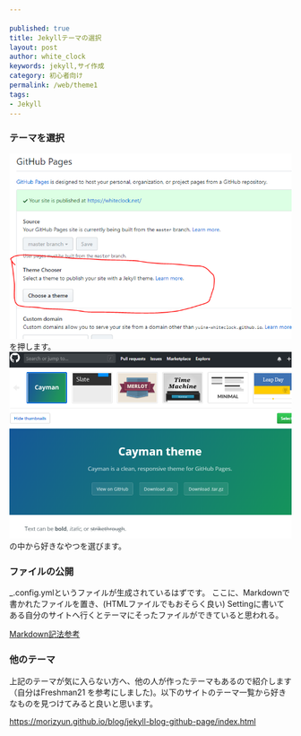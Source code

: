 ```yaml
---

published: true
title: Jekyllテーマの選択
layout: post
author: white_clock
keywords: jekyll,サイ作成
category: 初心者向け
permalink: /web/theme1
tags:
- Jekyll
---
```

### テーマを選択
![その１](../images/thm1.png)
を押します。
![その2](../images/thm2.png)
の中から好きなやつを選びます。

### ファイルの公開
_.config.ymlというファイルが生成されているはずです。
ここに、Markdownで書かれたファイルを置き、(HTMLファイルでもおそらく良い)
Settingに書いてある自分のサイトへ行くとテーマにそったファイルができていると思われる。

[Markdown記法参考](https://qiita.com/tbpgr/items/989c6badefff69377da7)
### 他のテーマ
上記のテーマが気に入らない方へ、他の人が作ったテーマもあるので紹介します（自分はFreshman21
を参考にしました)。以下のサイトのテーマ一覧から好きなものを見つけてみると良いと思います。

<https://morizyun.github.io/blog/jekyll-blog-github-page/index.html>
